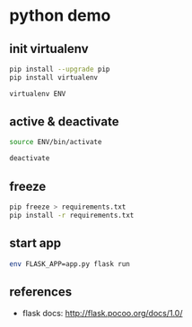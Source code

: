 # python demo

## init virtualenv

```sh
pip install --upgrade pip
pip install virtualenv

virtualenv ENV
```

## active & deactivate

```sh
source ENV/bin/activate

deactivate
```

## freeze

```sh
pip freeze > requirements.txt
pip install -r requirements.txt
```

## start app

```sh
env FLASK_APP=app.py flask run
```

## references

* flask docs: http://flask.pocoo.org/docs/1.0/
